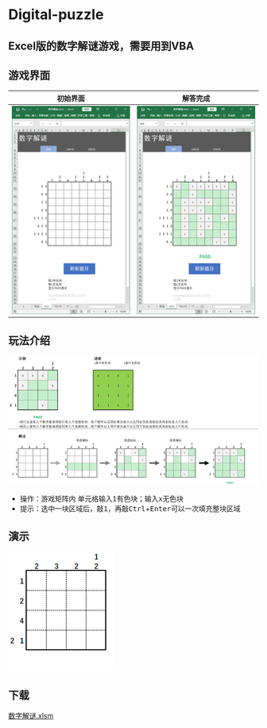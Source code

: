# Digital-puzzle
## Excel版的数字解谜游戏，需要用到VBA

## 游戏界面
|初始界面|解答完成|
| ---- | ---- |
| ![Initial UI](./UI_0.png) | ![Finished UI](./UI_1.png) |

## 玩法介绍
![Tutorials](./tutorials.png)

* 操作：游戏矩阵内 单元格输入<kbd>1</kbd>有色块；输入<kbd>x</kbd>无色块
* 提示：选中一块区域后，敲<kbd>1</kbd>，再敲<kbd>Ctrl</kbd>+<kbd>Enter</kbd>可以一次填充整块区域

## 演示
![Show-how](./show-how.gif)

## 下载

[数字解谜.xlsm](https://github.com/beanpudding/Digital-puzzle/raw/master/%E6%95%B0%E5%AD%97%E8%A7%A3%E8%B0%9C.xlsm)
